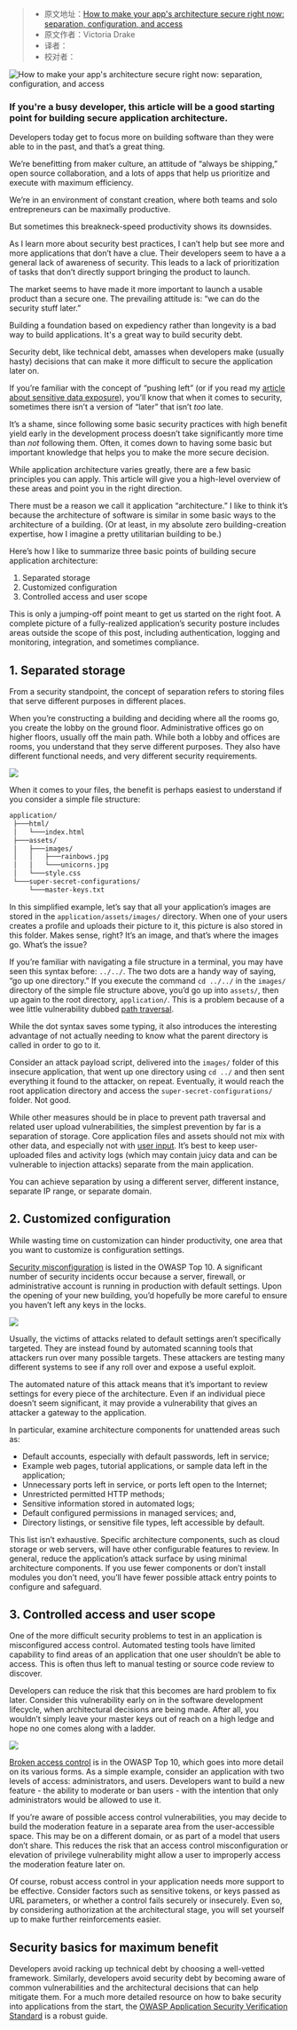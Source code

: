 > -   原文地址：[How to make your app's architecture secure right now: separation, configuration, and access](https://www.freecodecamp.org/news/secure-application-basics/)
> -   原文作者：Victoria Drake
> -   译者：
> -   校对者：

![How to make your app's architecture secure right now: separation, configuration, and access](https://www.freecodecamp.org/news/content/images/size/w2000/2019/09/cover-2.png)

### If you're a busy developer, this article will be a good starting point for building secure application architecture.

Developers today get to focus more on building software than they were able to in the past, and that’s a great thing.

We’re benefitting from maker culture, an attitude of “always be shipping,” open source collaboration, and a lots of apps that help us prioritize and execute with maximum efficiency.

We’re in an environment of constant creation, where both teams and solo entrepreneurs can be maximally productive.

But sometimes this breakneck-speed productivity shows its downsides.

As I learn more about security best practices, I can’t help but see more and more applications that don’t have a clue. Their developers seem to have a a general lack of awareness of security. This leads to a lack of prioritization of tasks that don’t directly support bringing the product to launch.

The market seems to have made it more important to launch a usable product than a secure one. The prevailing attitude is: “we can do the security stuff later.”

Building a foundation based on expediency rather than longevity is a bad way to build applications. It's a great way to build security debt.

Security debt, like technical debt, amasses when developers make (usually hasty) decisions that can make it more difficult to secure the application later on.

If you’re familiar with the concept of “pushing left” (or if you read my [article about sensitive data exposure][1]), you’ll know that when it comes to security, sometimes there isn’t a version of “later” that isn’t _too_ late.

It’s a shame, since following some basic security practices with high benefit yield early in the development process doesn’t take significantly more time than _not_ following them. Often, it comes down to having some basic but important knowledge that helps you to make the more secure decision.

While application architecture varies greatly, there are a few basic principles you can apply. This article will give you a high-level overview of these areas and point you in the right direction.

There must be a reason we call it application “architecture.” I like to think it’s because the architecture of software is similar in some basic ways to the architecture of a building. (Or at least, in my absolute zero building-creation expertise, how I imagine a pretty utilitarian building to be.)

Here’s how I like to summarize three basic points of building secure application architecture:

1.  Separated storage
2.  Customized configuration
3.  Controlled access and user scope

This is only a jumping-off point meant to get us started on the right foot. A complete picture of a fully-realized application’s security posture includes areas outside the scope of this post, including authentication, logging and monitoring, integration, and sometimes compliance.

## 1\. Separated storage

From a security standpoint, the concept of separation refers to storing files that serve different purposes in different places.

When you’re constructing a building and deciding where all the rooms go, you create the lobby on the ground floor. Administrative offices go on higher floors, usually off the main path. While both a lobby and offices are rooms, you understand that they serve different purposes. They also have different functional needs, and very different security requirements.

![](https://www.freecodecamp.org/news/content/images/2019/09/separation.png)

When it comes to your files, the benefit is perhaps easiest to understand if you consider a simple file structure:

```txt
application/
 ├───html/
 │   └───index.html
 ├───assets/
 │   ├───images/
 │   │   ├───rainbows.jpg
 │   │   └───unicorns.jpg
 │   └───style.css
 └───super-secret-configurations/
     └───master-keys.txt
```

In this simplified example, let’s say that all your application’s images are stored in the `application/assets/images/` directory. When one of your users creates a profile and uploads their picture to it, this picture is also stored in this folder. Makes sense, right? It’s an image, and that’s where the images go. What’s the issue?

If you’re familiar with navigating a file structure in a terminal, you may have seen this syntax before: `../../`. The two dots are a handy way of saying, “go up one directory.” If you execute the command `cd ../../` in the `images/` directory of the simple file structure above, you’d go up into `assets/`, then up again to the root directory, `application/`. This is a problem because of a wee little vulnerability dubbed [path traversal][2].

While the dot syntax saves some typing, it also introduces the interesting advantage of not actually needing to know what the parent directory is called in order to go to it.

Consider an attack payload script, delivered into the `images/` folder of this insecure application, that went up one directory using `cd ../` and then sent everything it found to the attacker, on repeat. Eventually, it would reach the root application directory and access the `super-secret-configurations/` folder. Not good.

While other measures should be in place to prevent path traversal and related user upload vulnerabilities, the simplest prevention by far is a separation of storage. Core application files and assets should not mix with other data, and especially not with [user input][3]. It’s best to keep user-uploaded files and activity logs (which may contain juicy data and can be vulnerable to injection attacks) separate from the main application.

You can achieve separation by using a different server, different instance, separate IP range, or separate domain.

## 2\. Customized configuration

While wasting time on customization can hinder productivity, one area that you want to customize is configuration settings.

[Security misconfiguration][4] is listed in the OWASP Top 10. A significant number of security incidents occur because a server, firewall, or administrative account is running in production with default settings. Upon the opening of your new building, you’d hopefully be more careful to ensure you haven’t left any keys in the locks.

![](https://www.freecodecamp.org/news/content/images/2019/09/defaultkey.png)

Usually, the victims of attacks related to default settings aren’t specifically targeted. They are instead found by automated scanning tools that attackers run over many possible targets. These attackers are testing many different systems to see if any roll over and expose a useful exploit.

The automated nature of this attack means that it’s important to review settings for every piece of the architecture. Even if an individual piece doesn’t seem significant, it may provide a vulnerability that gives an attacker a gateway to the application.

In particular, examine architecture components for unattended areas such as:

-   Default accounts, especially with default passwords, left in service;
-   Example web pages, tutorial applications, or sample data left in the application;
-   Unnecessary ports left in service, or ports left open to the Internet;
-   Unrestricted permitted HTTP methods;
-   Sensitive information stored in automated logs;
-   Default configured permissions in managed services; and,
-   Directory listings, or sensitive file types, left accessible by default.

This list isn’t exhaustive. Specific architecture components, such as cloud storage or web servers, will have other configurable features to review. In general, reduce the application’s attack surface by using minimal architecture components. If you use fewer components or don’t install modules you don’t need, you’ll have fewer possible attack entry points to configure and safeguard.

## 3\. Controlled access and user scope

One of the more difficult security problems to test in an application is misconfigured access control. Automated testing tools have limited capability to find areas of an application that one user shouldn’t be able to access. This is often thus left to manual testing or source code review to discover.

Developers can reduce the risk that this becomes are hard problem to fix later. Consider this vulnerability early on in the software development lifecycle, when architectural decisions are being made. After all, you wouldn’t simply leave your master keys out of reach on a high ledge and hope no one comes along with a ladder.

![](https://www.freecodecamp.org/news/content/images/2019/09/access-1.png)

[Broken access control][5] is in the OWASP Top 10, which goes into more detail on its various forms. As a simple example, consider an application with two levels of access: administrators, and users. Developers want to build a new feature - the ability to moderate or ban users - with the intention that only administrators would be allowed to use it.

If you’re aware of possible access control vulnerabilities, you may decide to build the moderation feature in a separate area from the user-accessible space. This may be on a different domain, or as part of a model that users don’t share. This reduces the risk that an access control misconfiguration or elevation of privilege vulnerability might allow a user to improperly access the moderation feature later on.

Of course, robust access control in your application needs more support to be effective. Consider factors such as sensitive tokens, or keys passed as URL parameters, or whether a control fails securely or insecurely. Even so, by considering authorization at the architectural stage, you will set yourself up to make further reinforcements easier.

## Security basics for maximum benefit

Developers avoid racking up technical debt by choosing a well-vetted framework. Similarly, developers avoid security debt by becoming aware of common vulnerabilities and the architectural decisions that can help mitigate them. For a much more detailed resource on how to bake security into applications from the start, the [OWASP Application Security Verification Standard][6] is a robust guide.

[1]: https://victoria.dev/blog/hackers-are-googling-your-plain-text-passwords-preventing-sensitive-data-exposure/
[2]: https://cwe.mitre.org/data/definitions/22.html
[3]: https://victoria.dev/blog/sql-injection-and-xss-what-white-hat-hackers-know-about-trusting-user-input/
[4]: https://github.com/OWASP/Top10/blob/cb5f8967bba106e14a350761ac4f93b8aec7f8fa/2017/en/0xa6-security-misconfiguration.md
[5]: https://github.com/OWASP/Top10/blob/master/2017/en/0xa5-broken-access-control.md
[6]: https://github.com/OWASP/ASVS
